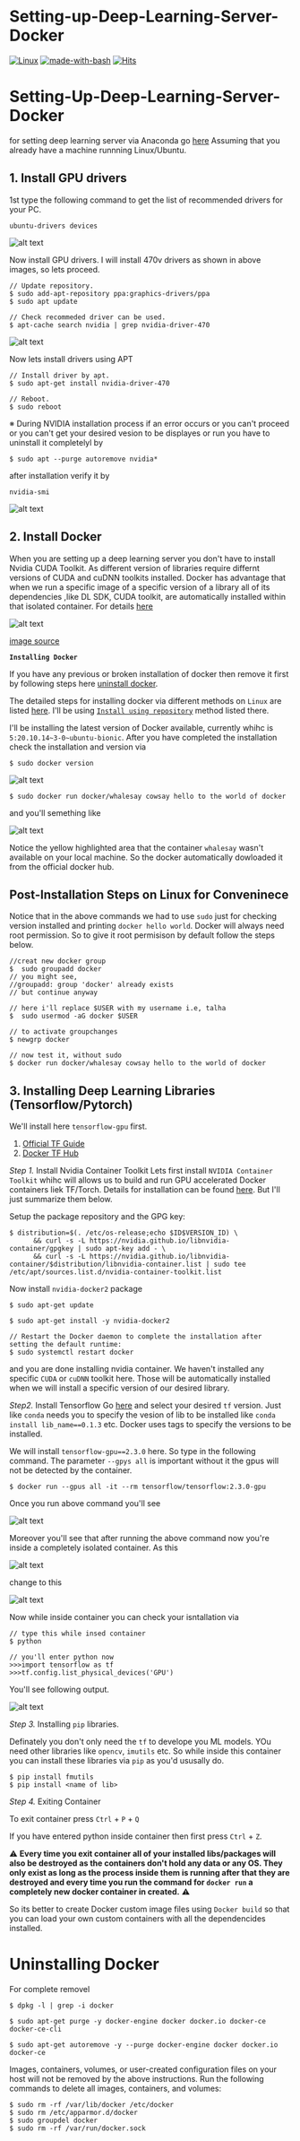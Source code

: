 # Setting-up-Deep-Learning-Server-Docker

[![Linux](https://svgshare.com/i/Zhy.svg)](https://svgshare.com/i/Zhy.svg) [![made-with-bash](https://img.shields.io/badge/Made%20with-Bash-1f425f.svg)](https://www.gnu.org/software/bash/) [![Hits](https://hits.seeyoufarm.com/api/count/incr/badge.svg?url=https%3A%2F%2Fgithub.com%2FMr-TalhaIlyas%2FSetting-up-Deep-Learning-Server-Docker&count_bg=%2379C83D&title_bg=%23555555&icon=&icon_color=%23E7E7E7&title=hits&edge_flat=false)](https://hits.seeyoufarm.com)

# Setting-Up-Deep-Learning-Server-Docker
for setting deep learning server via Anaconda go [here](https://github.com/Mr-TalhaIlyas/Deep-Learning-Sever-via-Docker)
Assuming that you already have a machine runnning Linux/Ubuntu.

## 1. Install GPU drivers

1st type the following command to get the list of recommended drivers for your PC.

```
ubuntu-drivers devices
```

![alt text](https://github.com/Mr-TalhaIlyas/Setting-Up-Deep-Learning-Server-Anaconda/blob/main/Pictures/s1.png)

Now install GPU drivers. I will install 470v drivers as shown in above images, so lets proceed.

```
// Update repository.  
$ sudo add-apt-repository ppa:graphics-drivers/ppa  
$ sudo apt update  

// Check recommeded driver can be used.  
$ apt-cache search nvidia | grep nvidia-driver-470 
```

![alt text](https://github.com/Mr-TalhaIlyas/Setting-Up-Deep-Learning-Server-Anaconda/blob/main/Pictures/s2.png)

Now lets install drivers using APT

```
// Install driver by apt.  
$ sudo apt-get install nvidia-driver-470  

// Reboot.  
$ sudo reboot  
```

※ During NVIDIA installation process if an error occurs or you can't proceed or you can't get your desired vesion to be displayes or run you have to uninstall it completelyl by

```
$ sudo apt --purge autoremove nvidia*
```
after installation verify it by

```
nvidia-smi
```
![alt text](https://github.com/Mr-TalhaIlyas/Setting-Up-Deep-Learning-Server-Anaconda/blob/main/Pictures/s3.png)

## 2. Install Docker

When you are setting up a deep learning server you don't have to install Nvidia CUDA Toolkit. As different version of libraries require differnt versions of CUDA and cuDNN toolkits installed. Docker has advantage that when we run a specific image of a specific version of a library all of its dependencies ,like DL SDK, CUDA toolkit, are automatically installed within that isolated container. For details [here](https://docs.nvidia.com/deeplearning/frameworks/user-guide/index.html)

![alt text](https://github.com/Mr-TalhaIlyas/Setting-up-Deep-Learning-Server-Docker/blob/main/screens/nvidia1.png)

[image source](https://docs.nvidia.com/deeplearning/frameworks/user-guide/index.html)


**`Installing Docker`**

If you have any previous or broken installation of docker then remove it first by following steps here [uninstall docker](#uninstall-docker).

The detailed steps for installing docker via different methods on `Linux` are listed [here](https://docs.docker.com/engine/install/ubuntu/). I'll be using [`Install using repository`](https://docs.docker.com/engine/install/ubuntu/#install-using-the-repository) method listed there.

I'll be installing the latest version of Docker available, currently whihc is `5:20.10.14~3-0~ubuntu-bionic`.
After you have completed the installation check the installation and version via
```
$ sudo docker version
```
![alt text](https://github.com/Mr-TalhaIlyas/Setting-up-Deep-Learning-Server-Docker/blob/main/screens/docker_v.png)

```
$ sudo docker run docker/whalesay cowsay hello to the world of docker
```
and you'll semething like

![alt text](https://github.com/Mr-TalhaIlyas/Setting-up-Deep-Learning-Server-Docker/blob/main/screens/hello_docker.png)

Notice the yellow highlighted area that the container `whalesay` wasn't available on your local machine. So the docker automatically dowloaded it from the official docker hub.

## Post-Installation Steps on Linux for Conveninece
Notice that in the above commands we had to use `sudo` just for checking version installed and printing `docker hello world`. Docker will always need root permission. So to give it root permisison by default follow the steps below.

```
//creat new docker group
$  sudo groupadd docker
// you might see,
//groupadd: group 'docker' already exists
// but continue anyway

// here i'll replace $USER with my username i.e, talha
$  sudo usermod -aG docker $USER

// to activate groupchanges
$ newgrp docker 

// now test it, without sudo
$ docker run docker/whalesay cowsay hello to the world of docker
```

## 3. Installing Deep Learning Libraries (Tensorflow/Pytorch)

We'll install here `tensorflow-gpu` first.
1. [Official TF Guide](https://www.tensorflow.org/install/docker)
2. [Docker TF Hub](https://hub.docker.com/r/tensorflow/tensorflow/)

*Step 1.* Install Nvidia Container Toolkit
Lets first install `NVIDIA Container Toolkit` whihc will allows us to build and run GPU accelerated Docker containers liek TF/Torch. Details for installation can be found [here](https://docs.nvidia.com/datacenter/cloud-native/container-toolkit/install-guide.html#docker). But I'll just summarize them below.

Setup the package repository and the GPG key:
```
$ distribution=$(. /etc/os-release;echo $ID$VERSION_ID) \
      && curl -s -L https://nvidia.github.io/libnvidia-container/gpgkey | sudo apt-key add - \
      && curl -s -L https://nvidia.github.io/libnvidia-container/$distribution/libnvidia-container.list | sudo tee /etc/apt/sources.list.d/nvidia-container-toolkit.list
```
Now install `nvidia-docker2` package

```
$ sudo apt-get update

$ sudo apt-get install -y nvidia-docker2

// Restart the Docker daemon to complete the installation after setting the default runtime:
$ sudo systemctl restart docker
```
and you are done installing nvidia container. We haven't installed any specific `CUDA` or `cuDNN` toolkit here. Those will be automatically installed when we will install a specific version of our desired library.

*Step2.* Install Tensorflow
Go [here](https://hub.docker.com/r/tensorflow/tensorflow/tags) and select your desired `tf` version. Just like `conda` needs you to specify the vesion of lib to be installed like `conda install lib_name==0.1.3` etc. Docker uses tags to specify the versions to be installed.

We will install `tensorflow-gpu==2.3.0` here. So type in the following command. The parameter `--gpys all` is important without it the gpus will not be detected by the container.

```
$ docker run --gpus all -it --rm tensorflow/tensorflow:2.3.0-gpu
```

Once you run above command you'll see

![alt text](https://github.com/Mr-TalhaIlyas/Setting-up-Deep-Learning-Server-Docker/blob/main/screens/tf3.png)

Moreover you'll see that after running the above command now you're inside a completely isolated container. As this 

![alt text](https://github.com/Mr-TalhaIlyas/Setting-up-Deep-Learning-Server-Docker/blob/main/screens/b.png)

change to this

![alt text](https://github.com/Mr-TalhaIlyas/Setting-up-Deep-Learning-Server-Docker/blob/main/screens/r.png)

Now while inside container you can check your isntallation via

```
// type this while insed container
$ python

// you'll enter python now
>>>import tensorflow as tf
>>>tf.config.list_physical_devices('GPU')
```
You'll see following output.

![alt text](https://github.com/Mr-TalhaIlyas/Setting-up-Deep-Learning-Server-Docker/blob/main/screens/tf3_op.png)

*Step 3.* Installing `pip` libraries.

Definately you don't only need the `tf` to develope you ML models. YOu need other libraries like `opencv`, `imutils` etc. So while inside this container you can install these libraries via `pip` as you'd ususally do.

```
$ pip install fmutils
$ pip install <name of lib>
```
*Step 4.* Exiting Container

To exit container press `Ctrl` + `P` + `Q`

If you have entered python inside container then first press `Ctrl` + `Z`.

⚠ **Every time you exit container all of your installed libs/packages will also be destroyed as the containers don't hold any data or any OS. They only exist as long as the process inside them is running after that they are destroyed and every time you run the command for `docker run` a completely new docker container in created.** ⚠

So its better to create Docker custom image files using `Docker build` so that you can load your own custom containers with all the dependencides installed.








# <a name="uninstall-docker">Uninstalling Docker</a>

For complete removel 

```cli
$ dpkg -l | grep -i docker

$ sudo apt-get purge -y docker-engine docker docker.io docker-ce docker-ce-cli

$ sudo apt-get autoremove -y --purge docker-engine docker docker.io docker-ce
```
Images, containers, volumes, or user-created configuration files on your host will not be removed by the above instructions. Run the following commands to delete all images, containers, and volumes:

```cli
$ sudo rm -rf /var/lib/docker /etc/docker
$ sudo rm /etc/apparmor.d/docker
$ sudo groupdel docker
$ sudo rm -rf /var/run/docker.sock
```
